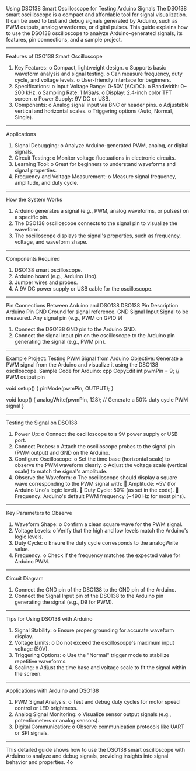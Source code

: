 Using DSO138 Smart Oscilloscope for Testing Arduino Signals
The DSO138 smart oscilloscope is a compact and affordable tool for signal visualization. It can be used to test and debug signals generated by Arduino, such as PWM outputs, analog waveforms, or digital pulses. This guide explains how to use the DSO138 oscilloscope to analyze Arduino-generated signals, its features, pin connections, and a sample project.
________________________________________
Features of DSO138 Smart Oscilloscope
1.	Key Features:
o	Compact, lightweight design.
o	Supports basic waveform analysis and signal testing.
o	Can measure frequency, duty cycle, and voltage levels.
o	User-friendly interface for beginners.
2.	Specifications:
o	Input Voltage Range: 0-50V (AC/DC).
o	Bandwidth: 0–200 kHz.
o	Sampling Rate: 1 MSa/s.
o	Display: 2.4-inch color TFT screen.
o	Power Supply: 9V DC or USB.
3.	Components:
o	Analog signal input via BNC or header pins.
o	Adjustable vertical and horizontal scales.
o	Triggering options (Auto, Normal, Single).
________________________________________
Applications
1.	Signal Debugging:
o	Analyze Arduino-generated PWM, analog, or digital signals.
2.	Circuit Testing:
o	Monitor voltage fluctuations in electronic circuits.
3.	Learning Tool:
o	Great for beginners to understand waveforms and signal properties.
4.	Frequency and Voltage Measurement:
o	Measure signal frequency, amplitude, and duty cycle.
________________________________________
How the System Works
1.	Arduino generates a signal (e.g., PWM, analog waveforms, or pulses) on a specific pin.
2.	The DSO138 oscilloscope connects to the signal pin to visualize the waveform.
3.	The oscilloscope displays the signal's properties, such as frequency, voltage, and waveform shape.
________________________________________
Components Required
1.	DSO138 smart oscilloscope.
2.	Arduino board (e.g., Arduino Uno).
3.	Jumper wires and probes.
4.	A 9V DC power supply or USB cable for the oscilloscope.
________________________________________
Pin Connections Between Arduino and DSO138
DSO138 Pin	Description	Arduino Pin
GND	Ground for signal reference.	GND
Signal Input	Signal to be measured.	Any signal pin (e.g., PWM on GPIO 9)
1.	Connect the DSO138 GND pin to the Arduino GND.
2.	Connect the signal input pin on the oscilloscope to the Arduino pin generating the signal (e.g., PWM pin).
________________________________________
Example Project: Testing PWM Signal from Arduino
Objective:
Generate a PWM signal from the Arduino and visualize it using the DSO138 oscilloscope.
Sample Code for Arduino:
cpp
CopyEdit
int pwmPin = 9; // PWM output pin

void setup() {
  pinMode(pwmPin, OUTPUT);
}

void loop() {
  analogWrite(pwmPin, 128); // Generate a 50% duty cycle PWM signal
}
________________________________________
Testing the Signal on DSO138
1.	Power Up:
o	Connect the oscilloscope to a 9V power supply or USB port.
2.	Connect Probes:
o	Attach the oscilloscope probes to the signal pin (PWM output) and GND on the Arduino.
3.	Configure Oscilloscope:
o	Set the time base (horizontal scale) to observe the PWM waveform clearly.
o	Adjust the voltage scale (vertical scale) to match the signal's amplitude.
4.	Observe the Waveform:
o	The oscilloscope should display a square wave corresponding to the PWM signal with:
	Amplitude: ~5V (for Arduino Uno's logic level).
	Duty Cycle: 50% (as set in the code).
	Frequency: Arduino's default PWM frequency (~490 Hz for most pins).
________________________________________
Key Parameters to Observe
1.	Waveform Shape:
o	Confirm a clean square wave for the PWM signal.
2.	Voltage Levels:
o	Verify that the high and low levels match the Arduino's logic levels.
3.	Duty Cycle:
o	Ensure the duty cycle corresponds to the analogWrite value.
4.	Frequency:
o	Check if the frequency matches the expected value for Arduino PWM.
________________________________________
Circuit Diagram
1.	Connect the GND pin of the DSO138 to the GND pin of the Arduino.
2.	Connect the Signal Input pin of the DSO138 to the Arduino pin generating the signal (e.g., D9 for PWM).
________________________________________
Tips for Using DSO138 with Arduino
1.	Signal Stability:
o	Ensure proper grounding for accurate waveform display.
2.	Voltage Limits:
o	Do not exceed the oscilloscope's maximum input voltage (50V).
3.	Triggering Options:
o	Use the "Normal" trigger mode to stabilize repetitive waveforms.
4.	Scaling:
o	Adjust the time base and voltage scale to fit the signal within the screen.
________________________________________
Applications with Arduino and DSO138
1.	PWM Signal Analysis:
o	Test and debug duty cycles for motor speed control or LED brightness.
2.	Analog Signal Monitoring:
o	Visualize sensor output signals (e.g., potentiometers or analog sensors).
3.	Digital Communication:
o	Observe communication protocols like UART or SPI signals.
________________________________________
This detailed guide shows how to use the DSO138 smart oscilloscope with Arduino to analyze and debug signals, providing insights into signal behavior and properties.
4o

